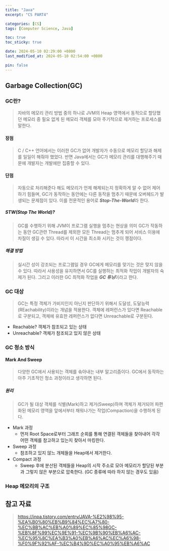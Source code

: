 ```yaml
---
title: "Java"
excerpt: "CS PART4"

categories: [CS]
tags: [Computer Science, Java]

toc: true
toc_sticky: true

date: 2024-05-10 02:29:00 +0800
last_modified_at: 2024-05-10 02:54:00 +0800

pin: false
---
```


## Garbage Collection(GC)

### GC란?
> 자바의 메모리 관리 방법 중의 하나로
JVM의 Heap 영역에서 동적으로 할당했던 메모리 중
필요 없게 된 메모리 객체를 모아 주기적으로 
제거하는 프로세스를 말한다.

#### 장점
> C / C++ 언어에서는 이러한 GC가 없어 개발자가 수동으로
메모리 할당과 해제를 일일이 해줘야 했었다.
반면 Java에서는 GC가 메모리 관리를 대행해주기 때문에
개발자는 개발에만 집중할 수 있다.

#### 단점
> 자동으로 처리해준다 해도 메모리가 언제 해제되는지 정확하게
알 수 없어 제어하기 힘들며, GC가 동작하는 동안에는
다른 동작을 멈추기 때문에 오버헤드가 발생되는 문제점이 있다.
이를 전문적인 용어로 ***Stop-The-World***라 한다.

##### STW(Stop The World)?
> GC를 수행하기 위해 JVM이 프로그램 실행을 멈추는 현상을 의미
GC가 작동하는 동안 GC관련 Thread를 제외한 모든 Thread는
멈추게 되어 서비스 이용에 차질이 생길 수 있다.
따라서 이 시간을 최소화 시키는 것이 쟁점이다.

##### 해결 방법
> 실시간 성이 강조되는 프로그램일 경우 GC에게 
메모리를 맞기는 것은 맞지 않을 수 있다.
따라서 사용성을 유지하면서 GC를 실행하는 최적화 작업이 개발자의 숙제가 된다.
그리고 이러한 GC 최적화 작업을 ***GC 튜닝***이라고 한다.

### GC 대상
> GC는 특정 객체가 가비지인지 아닌지 판단하기 위해서 도달성,
도달능력(REachability)이라는 개념을 적용한다.
객체에 레퍼런스가 있다면 Reachable로 구분되고, 
객체에 유효한 레퍼런스가 없다면 Unreachable로 구분된다.
- Reachable? 객체가 참조되고 있는 상태
- Unreachable? 객체가 참조되고 있지 않은 상태

### GC 청소 방식

#### Mark And Sweep
> 다양한 GC에서 사용되는 객체를 솎아내는 내부 알고리즘이다.
GC에서 동작하는 아주 기초적인 청소 과정이라고 생각하면 된다.

##### 원리
> GC가 될 대상 객체를 식별(Mark)하고 제거(Sweep)하며 객체가 제거되어 파편화된 메모리 영역을
앞에서부터 채워나가는 작업(Compaction)을 수행하게 된다.
- Mark 과정
  - 먼저 Root Space로부터 그래프 순회를 통해 연결된 객체들을 찾아내어 각각 어떤 객체를 참고하고 있는지 찾아서 마킹한다.
- Sweep 과정
  - 참조하고 있지 않느 개체들을 Heap에서 제거한다.
- Compact 과정
  - Sweep 후에 분산된 객체들을 Heap의 시작 주소로 모아 메모리가 할당된 부분과 그렇지 않은 부분으로 압축한다. (GC 종류에 따라 하지 않는 경우도 있음)

### Heap 메모리의 구조

## 참고 자료
> https://inpa.tistory.com/entry/JAVA-%E2%98%95-%EA%B0%80%EB%B9%84%EC%A7%80-%EC%BB%AC%EB%A0%89%EC%85%98GC-%EB%8F%99%EC%9E%91-%EC%9B%90%EB%A6%AC-%EC%95%8C%EA%B3%A0%EB%A6%AC%EC%A6%98-%F0%9F%92%AF-%EC%B4%9D%EC%A0%95%EB%A6%AC